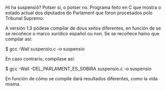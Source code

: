 Hi ha suspensió? Potser si, o potser no. Programa feito en C que mostra o estado actual dos diputados do Parlament que foron procesados polo Tribunal Supremo. 

A versión 1.3 pódese compilar de dous xeitos diferentes, en función de se se recoñece o marco xurídico español ou non.
Se se recoñece haino que compilar así:

$ gcc -Wall suspensio.c -o suspensio

En caso contrario, compílase así:

$ gcc -Wall -DEL_PARLAMENT_ES_SOBIRA suspensio.c -o suspensio

En función de cómo se compile dará resultados diferentes, como la vida misma.
